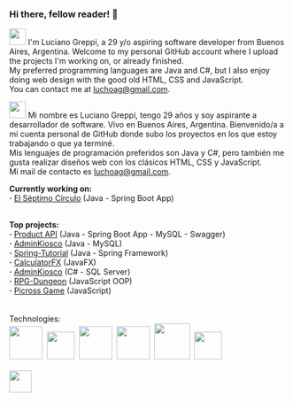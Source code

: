 ### Hi there, fellow reader! 👋

<img height=30 src="https://i1.pngguru.com/preview/715/644/898/world-flag-icons-united-kingdom-flag-art.jpg"> I'm Luciano Greppi, a 29 y/o aspiring software developer from Buenos Aires, Argentina. Welcome to my personal GitHub account where I upload the projects I'm working on, or already finished.<br>
My preferred programming languages are Java and C#, but I also enjoy doing web design with the good old HTML, CSS and JavaScript.<br>
You can contact me at luchoag@gmail.com.<br>

<img height=30 src="https://cdn.icon-icons.com/icons2/1531/PNG/128/3253482-flag-spain-icon_106784.png"> Mi nombre es Luciano Greppi, tengo 29 años y soy aspirante a desarrollador de software. Vivo en Buenos Aires, Argentina. Bienvenido/a a mi cuenta personal de GitHub donde subo los proyectos en los que estoy trabajando o que ya terminé.<br>
Mis lenguajes de programación preferidos son Java y C#, pero también me gusta realizar diseños web con los clásicos HTML, CSS y JavaScript.<br>
Mi mail de contacto es luchoag@gmail.com.<br>


<b>Currently working on:</b> <br>
<b>·</b> <a href="https://github.com/Luchoag/El-Septimo-Circulo">El Séptimo Círculo</a> (Java - Spring Boot App)<br>
<br>

<b>Top projects:</b><br>
<b>·</b> <a href="https://github.com/Luchoag/product-api">Product API</a> (Java - Spring Boot App - MySQL - Swagger)<br>
<b>·</b> <a href="https://github.com/Luchoag/administracion-kiosco-java">AdminKiosco</a> (Java - MySQL)<br>
<b>·</b> <a href="https://github.com/Luchoag/spring-tutorial">Spring-Tutorial</a> (Java - Spring Framework)<br>
<b>·</b> <a href="https://github.com/Luchoag/CalculatorFX">CalculatorFX</a> (JavaFX)<br>
<b>·</b> <a href="https://github.com/Luchoag/AdminKiosco">AdminKiosco</a> (C# - SQL Server)<br>
<b>·</b> <a href="https://github.com/Luchoag/rpg-dungeon">RPG-Dungeon</a> (JavaScript OOP)<br>
<b>·</b> <a href="https://github.com/Luchoag/picross-game">Picross Game</a> (JavaScript)<br>
<br>
<br>
Technologies:<br>
<img height=60 src="https://cdn.iconscout.com/icon/free/png-256/java-23-225999.png">&nbsp;
<img height=50 src="https://symbols.getvecta.com/stencil_96/72_spring-framework-icon.f901b1016d.jpg">&nbsp;
<img height=60 src="https://encrypted-tbn0.gstatic.com/images?q=tbn%3AANd9GcQo8gnVA2n-OPRpw6HwKaHyAYTRd-st-JozSg&usqp=CAU">&nbsp;
<img height=60 src="https://cdn.iconscout.com/icon/free/png-256/git-1-226092.png">&nbsp;
<img height=65 src="https://cdn.icon-icons.com/icons2/2415/PNG/512/mysql_original_wordmark_logo_icon_146417.png">&nbsp;
<img height=50 src="https://cdn.icon-icons.com/icons2/2108/PNG/512/javascript_icon_130900.png">
<br><br>
<a href="https://www.linkedin.com/in/luciano-adolfo-greppi/"><img height=40 src="https://encrypted-tbn0.gstatic.com/images?q=tbn%3AANd9GcSk-cX_eLmfG6blX5lcqrcnB59gvHWpCmiK4Q&usqp=CAU"></a>



<!--
**Luchoag/Luchoag** is a ✨ _special_ ✨ repository because its `README.md` (this file) appears on your GitHub profile.

Here are some ideas to get you started:

- 🔭 I’m currently working on ...
- 🌱 I’m currently learning ...
- 👯 I’m looking to collaborate on ...
- 🤔 I’m looking for help with ...
- 💬 Ask me about ...
- 📫 How to reach me: ...
- 😄 Pronouns: ...
- ⚡ Fun fact: ...
-->
